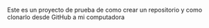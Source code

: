 Este es un proyecto de prueba de como crear un repositorio y como clonarlo desde GitHub a mi computadora